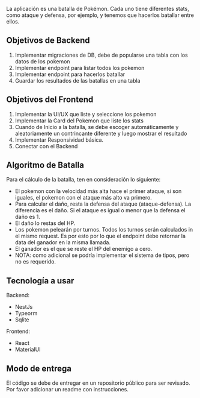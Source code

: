 
La aplicación es una batalla de Pokémon. Cada uno tiene diferentes stats, como ataque y defensa, por ejemplo,
y tenemos que hacerlos batallar entre ellos.

## Objetivos de Backend

1. Implementar migraciones de DB, debe de popularse una tabla con los datos de los pokemon
2. Implementar endpoint para listar todos los pokemon
3. Implementar endpoint para hacerlos batallar
4. Guardar los resultados de las batallas en una tabla

## Objetivos del Frontend

1. Implementar la UI/UX que liste y seleccione los pokemon
2. Implementar la Card del Pokemon que liste los stats
3. Cuando de Inicio a la batalla, se debe escoger automáticamente y aleatoriamente un contrincante diferente y luego mostrar el resultado
4. Implementar Responsividad básica.
5. Conectar con el Backend

## Algoritmo de Batalla

Para el cálculo de la batalla, ten en consideración lo siguiente:

- El pokemon con la velocidad más alta hace el primer ataque, si son iguales, el pokemon con el ataque más alto va primero.
- Para calcular el daño, resta la defensa del ataque (ataque-defensa). La diferencia es el daño. Si el ataque es igual o menor que la defensa el daño es 1.
- El daño lo restas del HP.
- Los pokemon pelearán por turnos. Todos los turnos serán calculados in el mismo request. Es por esto por lo que el endpoint debe retornar la data del ganador en la misma llamada.
- El ganador es el que se reste el HP del enemigo a cero.
- NOTA: como adicional se podría implementar el sistema de tipos, pero no es requerido.

## Tecnología a usar

Backend:

- NestJs
- Typeorm
- Sqlite

Frontend:

- React
- MaterialUI

## Modo de entrega

El código se debe de entregar en un repositorio público para ser revisado. Por favor adicionar un readme con instrucciones.
